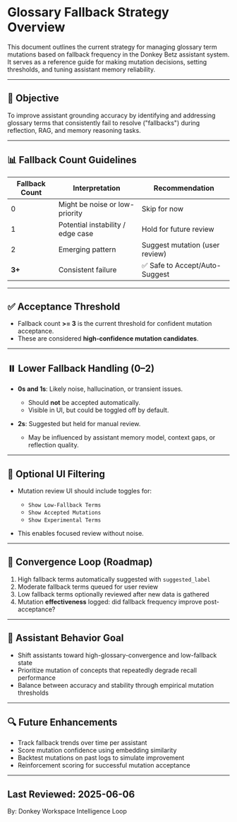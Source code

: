 # Glossary Fallback Strategy Overview

This document outlines the current strategy for managing glossary term mutations based on fallback frequency in the Donkey Betz assistant system. It serves as a reference guide for making mutation decisions, setting thresholds, and tuning assistant memory reliability.

---

## 🎯 Objective

To improve assistant grounding accuracy by identifying and addressing glossary terms that consistently fail to resolve ("fallbacks") during reflection, RAG, and memory reasoning tasks.

---

## 📊 Fallback Count Guidelines

| Fallback Count | Interpretation                    | Recommendation                 |
| -------------- | --------------------------------- | ------------------------------ |
| 0              | Might be noise or low-priority    | Skip for now                   |
| 1              | Potential instability / edge case | Hold for future review         |
| 2              | Emerging pattern                  | Suggest mutation (user review) |
| **3+**         | Consistent failure                | ✅ Safe to Accept/Auto-Suggest |

---

## ✅ Acceptance Threshold

- Fallback count **>= 3** is the current threshold for confident mutation acceptance.
- These are considered **high-confidence mutation candidates**.

---

## ⏸️ Lower Fallback Handling (0–2)

- **0s and 1s**: Likely noise, hallucination, or transient issues.

  - Should **not** be accepted automatically.
  - Visible in UI, but could be toggled off by default.

- **2s**: Suggested but held for manual review.

  - May be influenced by assistant memory model, context gaps, or reflection quality.

---

## 🧪 Optional UI Filtering

- Mutation review UI should include toggles for:

  - `Show Low-Fallback Terms`
  - `Show Accepted Mutations`
  - `Show Experimental Terms`

- This enables focused review without noise.

---

## 🔁 Convergence Loop (Roadmap)

1. High fallback terms automatically suggested with `suggested_label`
2. Moderate fallback terms queued for user review
3. Low fallback terms optionally reviewed after new data is gathered
4. Mutation **effectiveness** logged: did fallback frequency improve post-acceptance?

---

## 🧠 Assistant Behavior Goal

- Shift assistants toward high-glossary-convergence and low-fallback state
- Prioritize mutation of concepts that repeatedly degrade recall performance
- Balance between accuracy and stability through empirical mutation thresholds

---

## 🔍 Future Enhancements

- Track fallback trends over time per assistant
- Score mutation confidence using embedding similarity
- Backtest mutations on past logs to simulate improvement
- Reinforcement scoring for successful mutation acceptance

---

## Last Reviewed: 2025-06-06

By: Donkey Workspace Intelligence Loop
